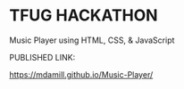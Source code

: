 # TFUG HACKATHON

Music Player using HTML, CSS, & JavaScript

PUBLISHED LINK:

https://mdamill.github.io/Music-Player/
